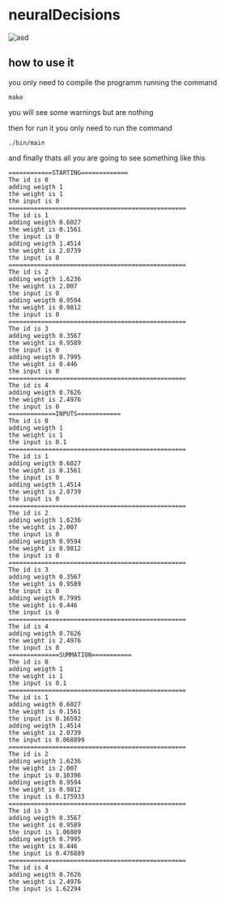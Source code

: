 
# neuralDecisions
![asd](https://media.discordapp.net/attachments/820472030474272769/821305321678831616/161424911_2866930366899394_355471721192024575_n.png?width=1674&height=942)

## how to use it 
you only need to compile the programm running the command 
```
make
```

you will see some warnings but are nothing

then for run it you only need to run the command 
```
./bin/main
```
and finally thats all
you are going to see something like this
```
============STARTING=============
The id is 0
adding weigth 1
the weight is 1
the input is 0
=================================================
The id is 1
adding weigth 0.6027
the weight is 0.1561
the input is 0
adding weigth 1.4514
the weight is 2.0739
the input is 0
=================================================
The id is 2
adding weigth 1.6236
the weight is 2.007
the input is 0
adding weigth 0.9594
the weight is 0.9812
the input is 0
=================================================
The id is 3
adding weigth 0.3567
the weight is 0.9589
the input is 0
adding weigth 0.7995
the weight is 0.446
the input is 0
=================================================
The id is 4
adding weigth 0.7626
the weight is 2.4976
the input is 0
=============INPUTS============
The id is 0
adding weigth 1
the weight is 1
the input is 0.1
=================================================
The id is 1
adding weigth 0.6027
the weight is 0.1561
the input is 0
adding weigth 1.4514
the weight is 2.0739
the input is 0
=================================================
The id is 2
adding weigth 1.6236
the weight is 2.007
the input is 0
adding weigth 0.9594
the weight is 0.9812
the input is 0
=================================================
The id is 3
adding weigth 0.3567
the weight is 0.9589
the input is 0
adding weigth 0.7995
the weight is 0.446
the input is 0
=================================================
The id is 4
adding weigth 0.7626
the weight is 2.4976
the input is 0
==============SUMMATION===========
The id is 0
adding weigth 1
the weight is 1
the input is 0.1
=================================================
The id is 1
adding weigth 0.6027
the weight is 0.1561
the input is 0.16592
adding weigth 1.4514
the weight is 2.0739
the input is 0.068899
=================================================
The id is 2
adding weigth 1.6236
the weight is 2.007
the input is 0.10396
adding weigth 0.9594
the weight is 0.9812
the input is 0.175933
=================================================
The id is 3
adding weigth 0.3567
the weight is 0.9589
the input is 1.06889
adding weigth 0.7995
the weight is 0.446
the input is 0.476889
=================================================
The id is 4
adding weigth 0.7626
the weight is 2.4976
the input is 1.62294
```

